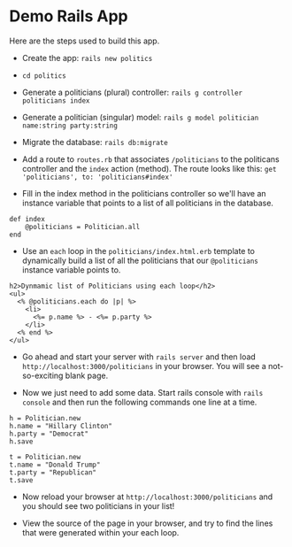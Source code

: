 # Demo Rails App

Here are the steps used to build this app.

* Create the app: `rails new politics`

* `cd politics`

* Generate a politicians (plural) controller: `rails g controller politicians index`

* Generate a politician (singular) model: `rails g model politician name:string party:string`

* Migrate the database: `rails db:migrate`

* Add a route to `routes.rb` that associates `/politicians` to the politicans controller and the `index` action (method). The route looks like this: `get 'politicians', to: 'politicians#index'`

* Fill in the index method in the politicians controller so we'll have an instance variable that points to a list of all politicians in the database. 

```
def index
	@politicians = Politician.all
end
```

* Use an `each` loop in the `politicians/index.html.erb` template to dynamically build a list of all the politicians that our `@politicians` instance variable points to.

```
h2>Dynmamic list of Politicians using each loop</h2>
<ul>
  <% @politicians.each do |p| %>
    <li>
      <%= p.name %> - <%= p.party %>
    </li>
  <% end %>
</ul>
```

* Go ahead and start your server with `rails server` and then load `http://localhost:3000/politicians` in your browser. You will see a not-so-exciting blank page. 


* Now we just need to add some data. Start rails console with `rails console` and then run the following commands one line at a time.

```
h = Politician.new
h.name = "Hillary Clinton"
h.party = "Democrat"
h.save 

t = Politician.new
t.name = "Donald Trump"
t.party = "Republican"
t.save 
```

* Now reload your browser at `http://localhost:3000/politicians` and you should see two politicians in your list!

* View the source of the page in your browser, and try to find the lines that were generated within your each loop.